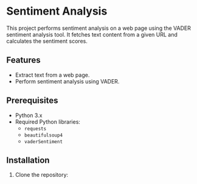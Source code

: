# Sentiment Analysis

This project performs sentiment analysis on a web page using the VADER sentiment analysis tool. It fetches text content from a given URL and calculates the sentiment scores.

## Features
- Extract text from a web page.
- Perform sentiment analysis using VADER.

## Prerequisites
- Python 3.x
- Required Python libraries:
  - `requests`
  - `beautifulsoup4`
  - `vaderSentiment`

## Installation
1. Clone the repository:

